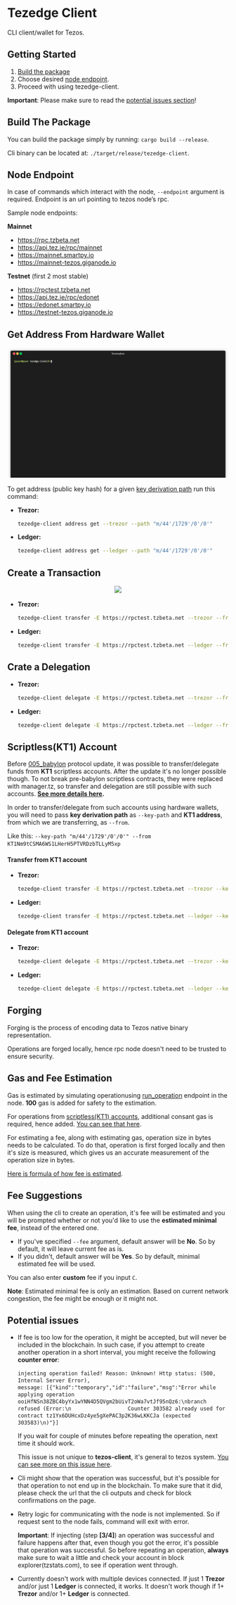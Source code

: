# Tezedge Client

CLI client/wallet for Tezos.


## Getting Started

1. [Build the package](#build-the-package)
1. Choose desired [node endpoint](#node-endpoint).
1. Proceed with using tezedge-client.

**Important**: Please make sure to read the [potential issues section](#potential-issues)!

## Build The Package

You can build the package simply by running: `cargo build --release`.

Cli binary can be located at: `./target/release/tezedge-client`.

## Node Endpoint

In case of commands which interact with the node, `--endpoint` argument
is required. Endpoint is an url pointing to tezos node’s rpc.

Sample node endpoints:

**Mainnet**
  - https://rpc.tzbeta.net
  - https://api.tez.ie/rpc/mainnet
  - https://mainnet.smartpy.io
  - https://mainnet-tezos.giganode.io

**Testnet** (first 2 most stable)
  - https://rpctest.tzbeta.net
  - https://api.tez.ie/rpc/edonet
  - https://edonet.smartpy.io
  - https://testnet-tezos.giganode.io

## Get Address From Hardware Wallet

<p align="center"><img src="/docs/trezor_get_address.gif?raw=true"/></p>

To get address (public key hash) for a given [key derivation path](https://learnmeabitcoin.com/technical/derivation-paths) run this command:

- **Trezor:**
  ```bash
  tezedge-client address get --trezor --path "m/44'/1729'/0'/0'"
  ```

- **Ledger:**
  ```bash
  tezedge-client address get --ledger --path "m/44'/1729'/0'/0'"
  ```

## Create a Transaction

<p align="center"><img src="/docs/create_transaction.gif?raw=true"/></p>

- **Trezor:**
  ```bash
  tezedge-client transfer -E https://rpctest.tzbeta.net --trezor --from "m/44'/1729'/0'/0'" --to tz1av5nBB8Jp6VZZDBdmGifRcETaYc7UkEnU --amount 0.5 --fee 0.01
  ```

- **Ledger:**
  ```bash
  tezedge-client transfer -E https://rpctest.tzbeta.net --ledger --from "m/44'/1729'/0'/0'" --to tz1av5nBB8Jp6VZZDBdmGifRcETaYc7UkEnU --amount 0.5 --fee 0.01
  ```

## Crate a Delegation

- **Trezor:**
  ```bash
  tezedge-client delegate -E https://rpctest.tzbeta.net --trezor --from "m/44'/1729'/0'/0'" --to tz1R55a2HQbXUAzWKJYE5bJp3UvvawwCm9Pr --fee 0.01
  ```

- **Ledger:**
  ```bash
  tezedge-client delegate -E https://rpctest.tzbeta.net --ledger --from "m/44'/1729'/0'/0'" --to tz1R55a2HQbXUAzWKJYE5bJp3UvvawwCm9Pr --fee 0.01
  ```

## Scriptless(KT1) Account

Before [005_babylon](https://tezos.gitlab.io/protocols/005_babylon.html)
protocol update, it was possible to transfer/delegate funds from **KT1**
scriptless accounts. After the update it's no longer possible though.
To not break pre-babylon scriptless contracts, they were replaced with
manager.tz, so transfer and delegation are still possible with such accounts.
**[See more details here](https://tezos.gitlab.io/protocols/005_babylon.html#replace-kt1-accounts-with-manager-tz-script).**

In order to transfer/delegate from such accounts using hardware wallets,
you will need to pass **key derivation path** as `--key-path` and **KT1 address**,
from which we are transferring, as `--from`.

Like this: `--key-path "m/44'/1729'/0'/0'" --from KT1Nm9tCSMA6WS1LHerH5PTVRDzbTLLyM5xp`


#### Transfer from KT1 account

- **Trezor:**
  ```bash
  tezedge-client transfer -E https://rpctest.tzbeta.net --trezor --key-path "m/44'/1729'/0'/0'" --from KT1Nm9tCSMA6WS1LHerH5PTVRDzbTLLyM5xp --to tz1av5nBB8Jp6VZZDBdmGifRcETaYc7UkEnU --amount 0.5 --fee 0.01
  ```

- **Ledger:**
  ```bash
  tezedge-client transfer -E https://rpctest.tzbeta.net --ledger --key-path "m/44'/1729'/0'/0'" --from KT1Nm9tCSMA6WS1LHerH5PTVRDzbTLLyM5xp --to tz1av5nBB8Jp6VZZDBdmGifRcETaYc7UkEnU --amount 0.5 --fee 0.01
  ```


#### Delegate from KT1 account

- **Trezor:**
  ```bash
  tezedge-client delegate -E https://rpctest.tzbeta.net --trezor --key-path "m/44'/1729'/0'/0'" --from KT1Nm9tCSMA6WS1LHerH5PTVRDzbTLLyM5xp --to tz1R55a2HQbXUAzWKJYE5bJp3UvvawwCm9Pr --amount 0.5 --fee 0.01
  ```

- **Ledger:**
  ```bash
  tezedge-client delegate -E https://rpctest.tzbeta.net --ledger --key-path "m/44'/1729'/0'/0'" --from KT1Nm9tCSMA6WS1LHerH5PTVRDzbTLLyM5xp --to tz1R55a2HQbXUAzWKJYE5bJp3UvvawwCm9Pr --amount 0.5 --fee 0.01
  ```

## Forging

Forging is the process of encoding data to Tezos native binary representation.

Operations are forged locally, hence rpc node doesn't need to be
trusted to ensure security.

## Gas and Fee Estimation

Gas is estimated by simulating operationusing [run_operation](https://tezos.gitlab.io/008/rpc.html#post-block-id-helpers-scripts-run-operation)
endpoint in the node. **100** gas is added for safety to the estimation.

For operations from [scriptless(KT1) accounts](#scriptless-kt1-account),
additional consant gas is required, hence added. [You can see that here](cli/src/common/estimate_gas_consumption.rs).

For estimating a fee, along with estimating gas, operation size in bytes
needs to be calculated. To do that, operation is first forged locally
and then it's size is measured, which gives us an accurate measurement
of the operation size in bytes.

[Here is formula of how fee is estimated](utils/src/estimate_operation_fee.rs).


## Fee Suggestions

When using the cli to create an operation, it's fee will be estimated
and you will be prompted whether or not you'd like to use the
**estimated minimal fee**, instead of the entered one.

- If you've specified `--fee` argument, default answer will be **No**.
  So by default, it will leave current fee as is.
- If you didn't, default answer will be **Yes**.
  So by default, minimal estimated fee will be used.

You can also enter **custom** fee if you input `C`.

**Note**: Estimated minimal fee is only an estimation. Based on current
      network congestion, the fee might be enough or it might not.

## Potential issues

- If fee is too low for the operation, it might be accepted, but will
  never be included in the blockchain. In such case, if you attempt
  to create another operation in a short interval, you might receive
  the following **counter error**:
  ```
  injecting operation failed! Reason: Unknown! Http status: (500, Internal Server Error),
  message: [{"kind":"temporary","id":"failure","msg":"Error while applying operation ooiHfNSn38ZBC4byYx1wYNN4D5QVgm2bUivT2oWa7vtJf95nQz6:\nbranch refused (Error:\n                  Counter 303582 already used for contract tz1Yx6DUHcxDz4ye5gXePAC3p2K36wLKKCJa (expected 303583)\n)"}]
  ```
  If you wait for couple of minutes before repeating the operation,
  next time it should work.

  This issue is not unique to **tezos-client**, it's general to tezos system.
  [You can see more on this issue here](https://gitlab.com/tezos/tezos/-/issues/644).

- Cli might show that the operation was successful, but it's possible
  for that operation to not end up in the blockchain. To make sure that
  it did, please check the url that the cli outputs and check for
  block confirmations on the page.

- Retry logic for communicating with the node is not implemented.
  So if request sent to the node fails, command will exit with error.

  **Important**: If injecting (step **[3/4]**) an operation was successful and failure
             happens after that, even though you got the error, it's possible
             that operation was successful. So before repeating an operation,
             **always** make sure to wait a little and check your account
             in block explorer(tzstats.com), to see if operation went through.

- Currently doesn't work with multiple devices connected. If just 1 **Trezor**
  and/or just 1 **Ledger** is connected, it works. It doesn't work though if
  1+ **Trezor** and/or 1+ **Ledger** is connected.
